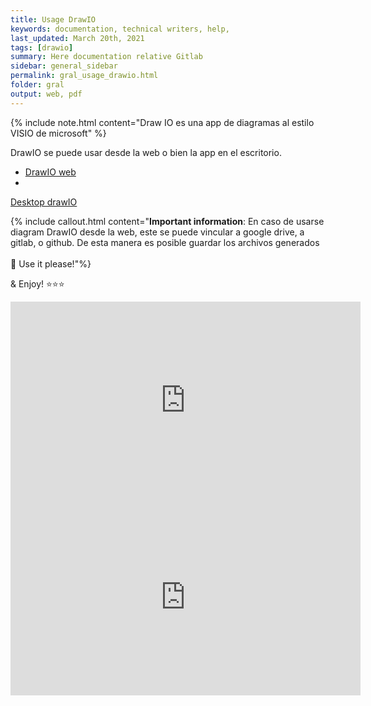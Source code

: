 ```yaml
---
title: Usage DrawIO
keywords: documentation, technical writers, help, 
last_updated: March 20th, 2021
tags: [drawio]
summary: Here documentation relative Gitlab
sidebar: general_sidebar
permalink: gral_usage_drawio.html
folder: gral
output: web, pdf
---
```


{% include note.html content="Draw IO es una app de diagramas al estilo VISIO de microsoft" %}

DrawIO se puede usar desde la web o bien la app en el escritorio.

- [DrawIO web](https://app.diagrams.net/)
- <div class="alert alert-success" role="alert"><i class="fa fa-download fa-lg"></i>
<a alt='desktop drawIO' href='https://github.com/jgraph/drawio-desktop/releases/tag/v14.1.8'> Desktop drawIO</a></div>

{% include callout.html content="**Important information**: En caso de usarse diagram DrawIO desde la web, este se puede vincular a google drive, a gitlab, o github. De esta manera es posible guardar los archivos generados
<br/><br/>
🎨 Use it please!"%}

&  Enjoy! ⭐⭐⭐



<iframe width="560" height="315" src="https://www.youtube.com/embed/KoVIgbDzqn8" title="YouTube video player" frameborder="0" allow="accelerometer; autoplay; clipboard-write; encrypted-media; gyroscope; picture-in-picture" allowfullscreen></iframe>


<iframe width="560" height="315" src="https://www.youtube.com/embed/-0qxOIP05tw" title="YouTube video player" frameborder="0" allow="accelerometer; autoplay; clipboard-write; encrypted-media; gyroscope; picture-in-picture" allowfullscreen></iframe>

